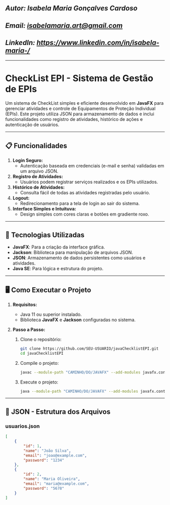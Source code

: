 ## *Autor: Isabela Maria Gonçalves Cardoso*
## *Email: isabelamaria.art@gmail.com*
## *LinkedIn: https://www.linkedin.com/in/isabela-maria-/*
------------------------------------------------------------------------------------------

# CheckList EPI - Sistema de Gestão de EPIs

Um sistema de CheckList simples e eficiente desenvolvido em **JavaFX** para gerenciar atividades e controle de Equipamentos de Proteção Individual (EPIs).
Este projeto utiliza JSON para armazenamento de dados e inclui funcionalidades como registro de atividades, histórico de ações e autenticação
de usuários.

------------------------------------------------------------------------------------------

## 📋 **Funcionalidades**

1. **Login Seguro:**
   - Autenticação baseada em credenciais (e-mail e senha) validadas em um arquivo JSON.
2. **Registro de Atividades:**
   - Usuários podem registrar serviços realizados e os EPIs utilizados.
3. **Histórico de Atividades:**
   - Consulta fácil de todas as atividades registradas pelo usuário.
4. **Logout:**
   - Redirecionamento para a tela de login ao sair do sistema.
5. **Interface Simples e Intuituva:**
   - Design simples com cores claras e botões em gradiente roxo.

------------------------------------------------------------------------------------------

## 🚀 **Tecnologias Utilizadas**

- **JavaFX**: Para a criação da interface gráfica.
- **Jackson**: Biblioteca para manipulação de arquivos JSON.
- **JSON**: Armazenamento de dados persistentes como usuários e atividades.
- **Java SE**: Para lógica e estrutura do projeto.

------------------------------------------------------------------------------------------

## 🖥️ **Como Executar o Projeto**

1. **Requisitos:**
   - Java 11 ou superior instalado.
   - Biblioteca **JavaFX** e **Jackson** configuradas no sistema.

2. **Passo a Passo:**
   1. Clone o repositório:
      ```bash
      git clone https://github.com/SEU-USUARIO/javaChecklistEPI.git
      cd javaChecklistEPI
      ```
   2. Compile o projeto:
      ```bash
      javac --module-path "CAMINHO/DO/JAVAFX" --add-modules javafx.controls,javafx.fxml -d bin src/application/*.java
      ```
   3. Execute o projeto:
      ```bash
      java --module-path "CAMINHO/DO/JAVAFX" --add-modules javafx.controls,javafx.fxml -cp bin application.Main
      ```

---

## 📖 **JSON - Estrutura dos Arquivos**

### **usuarios.json**
```json
[
    {
        "id": 1,
        "name": "João Silva",
        "email": "joao@example.com",
        "password": "1234"
    },
    {
        "id": 2,
        "name": "Maria Oliveira",
        "email": "maria@example.com",
        "password": "5678"
    }
]




